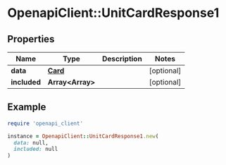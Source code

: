 # OpenapiClient::UnitCardResponse1

## Properties

| Name | Type | Description | Notes |
| ---- | ---- | ----------- | ----- |
| **data** | [**Card**](Card.md) |  | [optional] |
| **included** | **Array&lt;Array&gt;** |  | [optional] |

## Example

```ruby
require 'openapi_client'

instance = OpenapiClient::UnitCardResponse1.new(
  data: null,
  included: null
)
```

